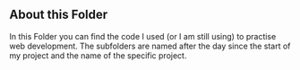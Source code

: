 ## About this Folder

In this Folder you can find the code I used (or I am still using) to practise web development. The subfolders are named after the day since the start of my project and the name of the specific project.